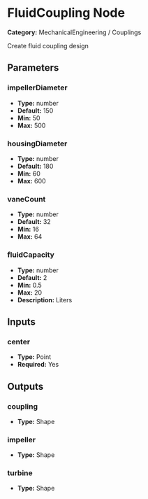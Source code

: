 
# FluidCoupling Node

**Category:** MechanicalEngineering / Couplings

Create fluid coupling design

## Parameters


### impellerDiameter
- **Type:** number
- **Default:** 150
- **Min:** 50
- **Max:** 500



### housingDiameter
- **Type:** number
- **Default:** 180
- **Min:** 60
- **Max:** 600



### vaneCount
- **Type:** number
- **Default:** 32
- **Min:** 16
- **Max:** 64



### fluidCapacity
- **Type:** number
- **Default:** 2
- **Min:** 0.5
- **Max:** 20
- **Description:** Liters


## Inputs


### center
- **Type:** Point
- **Required:** Yes



## Outputs


### coupling
- **Type:** Shape



### impeller
- **Type:** Shape



### turbine
- **Type:** Shape




